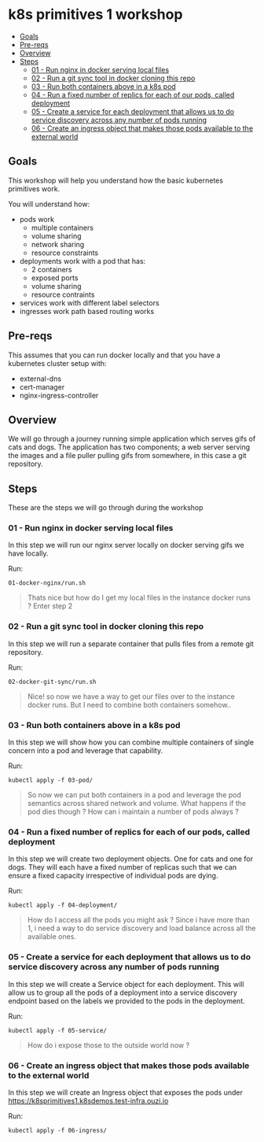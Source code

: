 # k8s primitives 1 workshop <!-- omit in toc -->

- [Goals](#goals)
- [Pre-reqs](#pre-reqs)
- [Overview](#overview)
- [Steps](#steps)
  - [01 - Run nginx in docker serving local files](#01---run-nginx-in-docker-serving-local-files)
  - [02 - Run a git sync tool in docker cloning this repo](#02---run-a-git-sync-tool-in-docker-cloning-this-repo)
  - [03 - Run both containers above in a k8s pod](#03---run-both-containers-above-in-a-k8s-pod)
  - [04 - Run a fixed number of replics for each of our pods, called deployment](#04---run-a-fixed-number-of-replics-for-each-of-our-pods-called-deployment)
  - [05 - Create a service for each deployment that allows us to do service discovery across any number of pods running](#05---create-a-service-for-each-deployment-that-allows-us-to-do-service-discovery-across-any-number-of-pods-running)
  - [06 - Create an ingress object that makes those pods available to the external world](#06---create-an-ingress-object-that-makes-those-pods-available-to-the-external-world)

## Goals

This workshop will help you understand how the basic kubernetes primitives work.

You will understand how:
- pods work
  - multiple containers
  - volume sharing
  - network sharing
  - resource constraints
- deployments work with a pod that has:
  - 2 containers
  - exposed ports
  - volume sharing
  - resource contraints
- services work with different label selectors
- ingresses work path based routing works
  

## Pre-reqs 

This assumes that you can run docker locally and that you have a kubernetes cluster setup with:
- external-dns
- cert-manager
- nginx-ingress-controller

## Overview

We will go through a journey running simple application which serves gifs of cats and dogs.
The application has two components; a web server serving the images and a file puller pulling gifs from somewhere, in this case a git repository.

## Steps

These are the steps we will go through during the workshop

### 01 - Run nginx in docker serving local files

In this step we will run our nginx server locally on docker serving gifs we have locally.

Run:
```
01-docker-nginx/run.sh
```

>Thats nice but how do I get my local files in the instance docker runs ? Enter step 2

### 02 - Run a git sync tool in docker cloning this repo

In this step we will run a separate container that pulls files from a remote git repository.


Run:
```
02-docker-git-sync/run.sh
```

>Nice! so now we have a way to get our files over to the instance docker runs. But I need to combine both containers somehow.. 

### 03 - Run both containers above in a k8s pod

In this step we will show how you can combine multiple containers of single concern into a pod and leverage that capability.

Run:
```
kubectl apply -f 03-pod/
```

> So now we can put both containers in a pod and leverage the pod semantics across shared network and volume. What happens if the pod dies though ? How can i maintain a number of pods always ?

### 04 - Run a fixed number of replics for each of our pods, called deployment

In this step we will create two deployment objects. One for cats and one for dogs. They will each have a fixed number of replicas such that we can ensure a fixed capacity irrespective of individual pods are dying.

Run:
```
kubectl apply -f 04-deployment/
```

> How do I access all the pods you might ask ? Since i have more than 1, i need a way to do service discovery and load balance across all the available ones. 

### 05 - Create a service for each deployment that allows us to do service discovery across any number of pods running 

In this step we will create a Service object for each deployment. This will allow us to group all the pods of a deployment into a service discovery endpoint based on the labels we provided to the pods in the deployment.

Run:
```
kubectl apply -f 05-service/
```

> How do i expose those to the outside world now ?

### 06 - Create an ingress object that makes those pods available to the external world

In this step we will create an Ingress object that exposes the pods under https://k8sprimitives1.k8sdemos.test-infra.ouzi.io

Run:
```
kubectl apply -f 06-ingress/
```